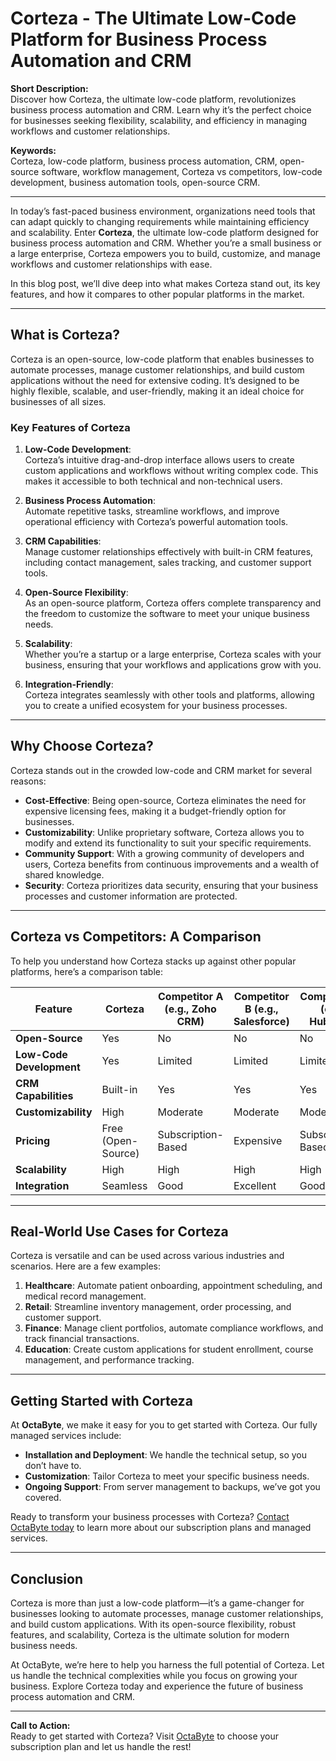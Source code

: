 # Corteza - The Ultimate Low-Code Platform for Business Process Automation and CRM

**Short Description:**  
Discover how Corteza, the ultimate low-code platform, revolutionizes business process automation and CRM. Learn why it’s the perfect choice for businesses seeking flexibility, scalability, and efficiency in managing workflows and customer relationships.

**Keywords:**  
Corteza, low-code platform, business process automation, CRM, open-source software, workflow management, Corteza vs competitors, low-code development, business automation tools, open-source CRM.

---

In today’s fast-paced business environment, organizations need tools that can adapt quickly to changing requirements while maintaining efficiency and scalability. Enter **Corteza**, the ultimate low-code platform designed for business process automation and CRM. Whether you’re a small business or a large enterprise, Corteza empowers you to build, customize, and manage workflows and customer relationships with ease.

In this blog post, we’ll dive deep into what makes Corteza stand out, its key features, and how it compares to other popular platforms in the market.

---

## What is Corteza?

Corteza is an open-source, low-code platform that enables businesses to automate processes, manage customer relationships, and build custom applications without the need for extensive coding. It’s designed to be highly flexible, scalable, and user-friendly, making it an ideal choice for businesses of all sizes.

### Key Features of Corteza

1. **Low-Code Development**:  
   Corteza’s intuitive drag-and-drop interface allows users to create custom applications and workflows without writing complex code. This makes it accessible to both technical and non-technical users.

2. **Business Process Automation**:  
   Automate repetitive tasks, streamline workflows, and improve operational efficiency with Corteza’s powerful automation tools.

3. **CRM Capabilities**:  
   Manage customer relationships effectively with built-in CRM features, including contact management, sales tracking, and customer support tools.

4. **Open-Source Flexibility**:  
   As an open-source platform, Corteza offers complete transparency and the freedom to customize the software to meet your unique business needs.

5. **Scalability**:  
   Whether you’re a startup or a large enterprise, Corteza scales with your business, ensuring that your workflows and applications grow with you.

6. **Integration-Friendly**:  
   Corteza integrates seamlessly with other tools and platforms, allowing you to create a unified ecosystem for your business processes.

---

## Why Choose Corteza?

Corteza stands out in the crowded low-code and CRM market for several reasons:

- **Cost-Effective**: Being open-source, Corteza eliminates the need for expensive licensing fees, making it a budget-friendly option for businesses.
- **Customizability**: Unlike proprietary software, Corteza allows you to modify and extend its functionality to suit your specific requirements.
- **Community Support**: With a growing community of developers and users, Corteza benefits from continuous improvements and a wealth of shared knowledge.
- **Security**: Corteza prioritizes data security, ensuring that your business processes and customer information are protected.

---

## Corteza vs Competitors: A Comparison

To help you understand how Corteza stacks up against other popular platforms, here’s a comparison table:

| Feature                  | Corteza               | Competitor A (e.g., Zoho CRM) | Competitor B (e.g., Salesforce) | Competitor C (e.g., HubSpot) |
|--------------------------|-----------------------|-------------------------------|----------------------------------|-------------------------------|
| **Open-Source**          | Yes                   | No                            | No                               | No                            |
| **Low-Code Development** | Yes                   | Limited                       | Limited                          | Limited                       |
| **CRM Capabilities**     | Built-in              | Yes                           | Yes                              | Yes                           |
| **Customizability**      | High                  | Moderate                      | Moderate                         | Moderate                      |
| **Pricing**              | Free (Open-Source)    | Subscription-Based            | Expensive                        | Subscription-Based            |
| **Scalability**          | High                  | High                          | High                             | High                          |
| **Integration**          | Seamless              | Good                          | Excellent                        | Good                          |

---

## Real-World Use Cases for Corteza

Corteza is versatile and can be used across various industries and scenarios. Here are a few examples:

1. **Healthcare**: Automate patient onboarding, appointment scheduling, and medical record management.
2. **Retail**: Streamline inventory management, order processing, and customer support.
3. **Finance**: Manage client portfolios, automate compliance workflows, and track financial transactions.
4. **Education**: Create custom applications for student enrollment, course management, and performance tracking.

---

## Getting Started with Corteza

At **OctaByte**, we make it easy for you to get started with Corteza. Our fully managed services include:

- **Installation and Deployment**: We handle the technical setup, so you don’t have to.
- **Customization**: Tailor Corteza to meet your specific business needs.
- **Ongoing Support**: From server management to backups, we’ve got you covered.

Ready to transform your business processes with Corteza? [Contact OctaByte today](https://octabyte.io) to learn more about our subscription plans and managed services.

---

## Conclusion

Corteza is more than just a low-code platform—it’s a game-changer for businesses looking to automate processes, manage customer relationships, and build custom applications. With its open-source flexibility, robust features, and scalability, Corteza is the ultimate solution for modern business needs.

At OctaByte, we’re here to help you harness the full potential of Corteza. Let us handle the technical complexities while you focus on growing your business. Explore Corteza today and experience the future of business process automation and CRM.

---

**Call to Action:**  
Ready to get started with Corteza? Visit [OctaByte](https://octabyte.io) to choose your subscription plan and let us handle the rest!